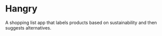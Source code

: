 # Hangry
A shopping list app that labels products based on sustainability and then suggests alternatives.
